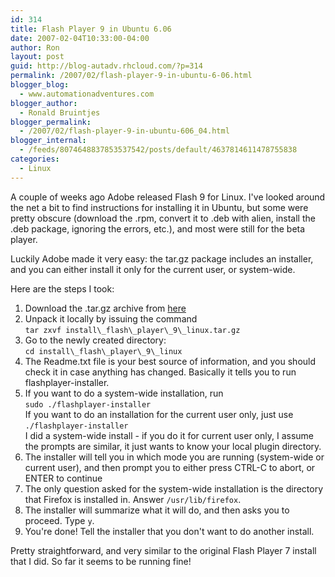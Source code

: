 ```yaml
---
id: 314
title: Flash Player 9 in Ubuntu 6.06
date: 2007-02-04T10:33:00-04:00
author: Ron
layout: post
guid: http://blog-autadv.rhcloud.com/?p=314
permalink: /2007/02/flash-player-9-in-ubuntu-6-06.html
blogger_blog:
  - www.automationadventures.com
blogger_author:
  - Ronald Bruintjes
blogger_permalink:
  - /2007/02/flash-player-9-in-ubuntu-606_04.html
blogger_internal:
  - /feeds/8074648837853537542/posts/default/4637814611478755838
categories:
  - Linux
---
```

A couple of weeks ago Adobe released Flash 9 for Linux. I've looked around the net a bit to find instructions for installing it in Ubuntu, but some were pretty obscure (download the .rpm, convert it to .deb with alien, install the .deb package, ignoring the errors, etc.), and most were still for the beta player.

Luckily Adobe made it very easy: the tar.gz package includes an installer, and you can either install it only for the current user, or system-wide.

Here are the steps I took:

1. Download the .tar.gz archive from [here](http://fpdownload.macromedia.com/get/flashplayer/current/install_flash_player_9_linux.tar.gz)
2. Unpack it locally by issuing the command  
`tar zxvf install\_flash\_player\_9\_linux.tar.gz`
3. Go to the newly created directory:  
`cd install\_flash\_player\_9\_linux`
4. The Readme.txt file is your best source of information, and you should check it in case anything has changed. Basically it tells you to run flashplayer-installer.
5. If you want to do a system-wide installation, run  
`sudo ./flashplayer-installer`  
If you want to do an installation for the current user only, just use  
`./flashplayer-installer`  
I did a system-wide install - if you do it for current user only, I assume the prompts are similar, it just wants to know your local plugin directory.
6. The installer will tell you in which mode you are running (system-wide or current user), and then prompt you to either press CTRL-C to abort, or ENTER to continue
7. The only question asked for the system-wide installation is the directory that Firefox is installed in. Answer `/usr/lib/firefox`.
8. The installer will summarize what it will do, and then asks you to proceed. Type `y`.
9. You're done! Tell the installer that you don't want to do another install.

Pretty straightforward, and very similar to the original Flash Player 7 install that I did. So far it seems to be running fine!